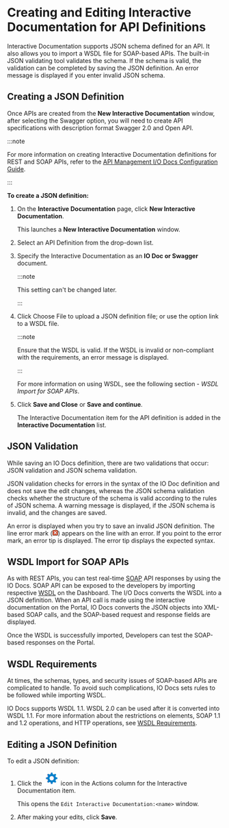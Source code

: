 ﻿---
sidebar_position: 4
---

# Creating and Editing Interactive Documentation for API Definitions

<head>
  <meta name="guidename" content="API Management"/>
  <meta name="context" content="GUID-e5a2b8b3-e855-4f87-bfb5-fca5e479a61c"/>
</head>

Interactive Documentation supports JSON schema defined for an API. It also allows you to import a WSDL file for SOAP-based APIs. The built-in JSON validating tool validates the schema. If the schema is valid, the validation can be completed by saving the JSON definition. An error message is displayed if you enter invalid JSON schema. 

## Creating a JSON Definition

Once APIs are created from the **New Interactive Documentation** window, after selecting the Swagger option, you will need to create API specifications with description format Swagger 2.0 and Open API. 

:::note

For more information on creating Interactive Documentation definitions for REST and SOAP APIs, refer to the [API Management I/O Docs Configuration Guide](http://support.mashery.com/files/Mashery_IO_Docs_Configuration_Guide_03182014.pdf). 

:::

**To create a JSON definition:**

1. On the **Interactive Documentation** page, click **New Interactive Documentation**. 

   This launches a **New Interactive Documentation** window.

2. Select an API Definition from the drop-down list. 

3. Specify the Interactive Documentation as an **IO Doc or Swagger** document. 

   :::note
   
   This setting can't be changed later. 

   :::

4. Click Choose File to upload a JSON definition file; or use the option link to a WSDL file.

   :::note
   
   Ensure that the WSDL is valid. If the WSDL is invalid or non-compliant with the requirements, an error message is displayed. 

   :::

   For more information on using WSDL, see the following section - *WSDL Import for SOAP APIs*. 

5. Click **Save and Close** or **Save and continue**. 

   The Interactive Documentation item for the API definition is added in the **Interactive Documentation** list. 

## JSON Validation

While saving an IO Docs definition, there are two validations that occur: JSON validation and JSON schema validation. 

JSON validation checks for errors in the syntax of the IO Doc definition and does not save the edit changes, whereas the JSON schema validation checks whether the structure of the schema is valid according to the rules of JSON schema. A warning message is displayed, if the JSON schema is invalid, and the changes are saved. 

An error is displayed when you try to save an invalid JSON definition. The line error mark (![error image](../../Images/io_docs_error_tip.jpg)) appears on the line with an error. If you point to the error mark, an error tip is displayed. The error tip displays the expected syntax.

## WSDL Import for SOAP APIs

As with REST APIs, you can test real-time [SOAP](https://www.w3.org/TR/soap/) API responses by using the IO Docs. SOAP API can be exposed to the developers by importing respective [WSDL](https://www.w3.org/TR/wsdl) on the Dashboard. The I/O Docs converts the WSDL into a JSON definition. When an API call is made using the interactive documentation on the Portal, IO Docs converts the JSON objects into XML-based SOAP calls, and the SOAP-based request and response fields are displayed. 

Once the WSDL is successfully imported, Developers can test the SOAP-based responses on the Portal. 

## WSDL Requirements

At times, the schemas, types, and security issues of SOAP-based APIs are complicated to handle. To avoid such complications, IO Docs sets rules to be followed while importing WSDL. 

IO Docs supports WSDL 1.1. WSDL 2.0 can be used after it is converted into WSDL 1.1. For more information about the restrictions on elements, SOAP 1.1 and 1.2 operations, and HTTP operations, see [WSDL Requirements](http://support.mashery.com/docs/I_O_Docs_WSDL_requirements). 

## Editing a JSON Definition

To edit a JSON definition: 

1. Click the ![edit image](../../Images/edit.jpg) icon in the Actions column for the Interactive Documentation item. 

   This opens the `Edit Interactive Documentation:<name>` window.

2. After making your edits, click **Save**. 

